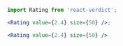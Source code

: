 ```jsx noeditor
import Rating from 'react-verdict';

<Rating value={2.4} size={50} />;
```

```jsx static
<Rating value={2.4} size={50} />
```
